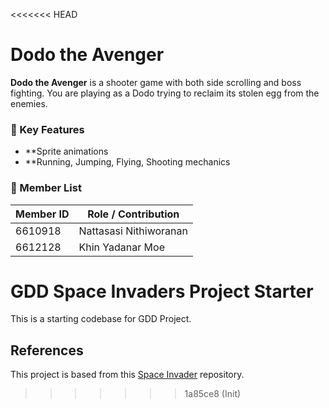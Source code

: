 <<<<<<< HEAD
# Dodo the Avenger

**Dodo the Avenger** is a shooter game with both side scrolling and boss fighting. You are playing as a Dodo trying to reclaim its stolen egg from the enemies.

### 🎯 Key Features
- **Sprite animations
- **Running, Jumping, Flying, Shooting mechanics


### 👥 Member List


| Member ID | Role / Contribution        |
|-----------|----------------------------|
| 6610918   | Nattasasi Nithiworanan     |
| 6612128   | Khin Yadanar Moe           |
# GDD Space Invaders Project Starter

This is a starting codebase for GDD Project.

## References
This project is based from this 
[Space Invader](https://github.com/janbodnar/Java-Space-Invaders) repository.
>>>>>>> 1a85ce8 (Init)
